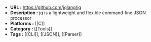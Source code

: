- **URL :** https://github.com/jqlang/jq
- **Description :** jq is a lightweight and flexible command-line JSON processor
- **Platforms :** [[C]]
- **Category :** [[Tools]]
- **Tags :** [[CLI]], [[JSON]], [[Parser]]